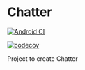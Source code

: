 # Chatter

[![Android CI](https://github.com/JudaGold/Wits-Social/actions/workflows/android.yml/badge.svg?branch=main)](https://github.com/JudaGold/Wits-Social/actions/workflows/android.yml)

[![codecov](https://codecov.io/gh/JudaGold/Wits-Social/branch/main/graph/badge.svg?token=ZV7XER23DY)](https://codecov.io/gh/JudaGold/Wits-Social)

Project to create Chatter
